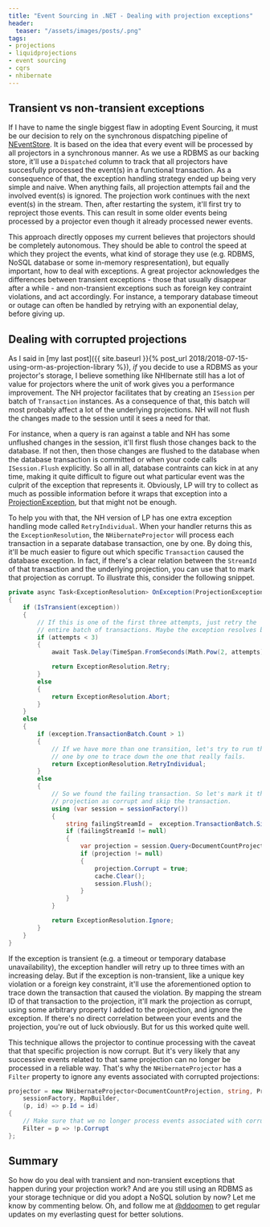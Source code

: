 ```yaml
---
title: "Event Sourcing in .NET - Dealing with projection exceptions"
header:
  teaser: "/assets/images/posts/.png"
tags:
- projections
- liquidprojections
- event sourcing
- cqrs
- nhibernate
---
```


## Transient vs non-transient exceptions
If I have to name the single biggest flaw in adopting Event Sourcing, it must be our decision to rely on the synchronous dispatching pipeline of [NEventStore](https://github.com/NEventStore/NEventStore). It is based on the idea that every event will be processed by all projectors in a synchronous manner. As we use a RDBMS as our backing store, it'll use a `Dispatched` column to track that all projectors have succesfully processed the event(s) in a functional transaction. As a consequence of that, the exception handling strategy ended up being very simple and naive. When anything fails, all projection attempts fail and the involved event(s) is ignored. The projection work continues with the next event(s) in the stream. Then, after restarting the system, it'll first try to reproject those events. This can result in some older events being processed by a projector even though it already processed newer events. 

This approach directly opposes my current believes that projectors should be completely autonomous. They should be able to control the speed at which they project the events, what kind of storage they use (e.g. RDBMS, NoSQL database or some in-memory respresentation), but equally important, how to deal with exceptions. A great projector acknowledges the differences between transient exceptions - those that usually disappear after a while - and non-transient exceptions such as foreign key contraint violations, and act accordingly. For instance, a temporary database timeout or outage can often be handled by retrying with an exponential delay, before giving up.

## Dealing with corrupted projections
As I said in [my last post]({{ site.baseurl }}{% post_url 2018/2018-07-15-using-orm-as-projection-library %}), _if_ you decide to use a RDBMS as your projector's storage, I believe something like NHIbernate still has a lot of value for projectors where the unit of work gives you a performance improvement. The NH projector facilitates that by creating an `ISession` per batch of `Transaction` instances. As a consequence of that, this batch will most probably affect a lot of the underlying projections. NH will not flush the changes made to the session until it sees a need for that. 

For instance, when a query is ran against a table and NH has some unflushed changes in the session, it'll first flush those changes back to the database. If not then, then those changes are flushed to the database when the database transaction is committed or when your code calls `ISession.Flush` explicitly. So all in all, database contraints can kick in at any time, making it quite difficult to figure out what particular event was the culprit of the exception that represents it. Obviously, LP will try to collect as much as possible information before it wraps that exception into a [ProjectionException](https://github.com/liquidprojections/LiquidProjections/blob/master/Src/LiquidProjections/ProjectionException.cs), but that might not be enough. 

To help you with that, the NH version of LP has one extra exception handling mode called `RetryIndividual`. When your handler returns this as the `ExceptionResolution`, the `NHibernateProjector` will process each transaction in a separate database transaction, one by one. By doing this, it'll be much easier to figure out which specific `Transaction` caused the database exception. In fact, if there's a clear relation between the `StreamId` of that transaction and the underlying projection, you can use that to mark that projection as corrupt. To illustrate this, consider the following snippet. 

```csharp
private async Task<ExceptionResolution> OnException(ProjectionException exception, int attempts, CancellationToken cancellationToken)
{
    if (IsTransient(exception))
    {
        // If this is one of the first three attempts, just retry the 
        // entire batch of transactions. Maybe the exception resolves by itself. Otherwise just abort.
        if (attempts < 3)
        {
            await Task.Delay(TimeSpan.FromSeconds(Math.Pow(2, attempts)));

            return ExceptionResolution.Retry;
        }
        else
        {
            return ExceptionResolution.Abort;
        }
    }
    else
    {
        if (exception.TransactionBatch.Count > 1)
        {
            // If we have more than one transition, let's try to run them 
            // one by one to trace down the one that really fails.
            return ExceptionResolution.RetryIndividual;
        }
        else
        {
            // So we found the failing transaction. So let's mark it the affected 
            // projection as corrupt and skip the transaction.
            using (var session = sessionFactory())
            {
                string failingStreamId =  exception.TransactionBatch.Single().StreamId;
                if (failingStreamId != null)
                {
                    var projection = session.Query<DocumentCountProjection>().SingleOrDefault(x => x.Id == failingStreamId);
                    if (projection != null)
                    {
                        projection.Corrupt = true;
                        cache.Clear();
                        session.Flush();
                    }
                }
            }

            return ExceptionResolution.Ignore;
        }
    }
}
```

If the exception is transient (e.g. a timeout or temporary database unavailability), the exception handler will retry up to three times with an increasing delay. But if the exception is non-transient, like a unique key violation or a foreign key constraint, it'll use the aforementioned option to trace down the transaction that caused the violation. By mapping the stream ID of that transaction to the projection, it'll mark the projection as corrupt, using some arbitrary property I added to the projection, and ignore the exception. If there's no direct correlation between your events and the projection, you're out of luck obviously. But for us this worked quite well.

This technique allows the projector to continue processing with the caveat that that specific projection is now corrupt. But it's very likely that any successive events related to that same projection can no longer be processed in a reliable way. That's why the `NHibernateProjector` has a `Filter` property to ignore any events associated with corrupted projections:

```csharp
projector = new NHibernateProjector<DocumentCountProjection, string, ProjectorState>(
    sessionFactory, MapBuilder,
    (p, id) => p.Id = id)
{
    // Make sure that we no longer process events associated with corrupted projections. 
    Filter = p => !p.Corrupt
};
```

## Summary
So how do you deal with transient and non-transient exceptions that happen during your projection work? And are you still using an RDBMS as your storage technique or did you adopt a NoSQL solution by now? Let me know by commenting below.  Oh, and follow me at [@ddoomen](https://twitter.com/ddoomen) to get regular updates on my everlasting quest for better solutions.

